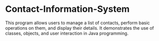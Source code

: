 # Contact-Information-System
This program allows users to manage a list of contacts, perform basic operations on them, and display their details. It demonstrates the use of classes, objects, and user interaction in Java programming.
